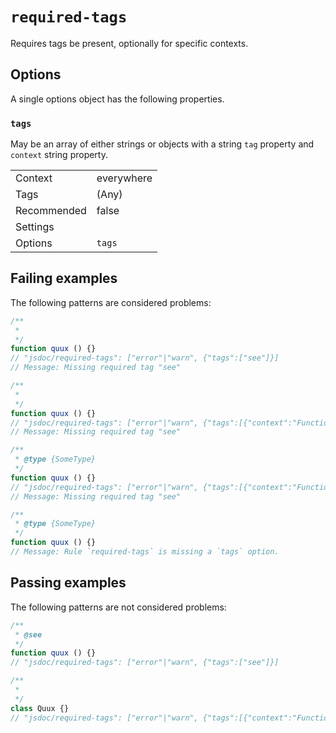 <a name="user-content-required-tags"></a>
<a name="required-tags"></a>
# <code>required-tags</code>

Requires tags be present, optionally for specific contexts.

<a name="user-content-required-tags-options"></a>
<a name="required-tags-options"></a>
## Options

A single options object has the following properties.

<a name="user-content-required-tags-options-tags"></a>
<a name="required-tags-options-tags"></a>
### <code>tags</code>

May be an array of either strings or objects with
a string `tag` property and `context` string property.


|||
|---|---|
|Context|everywhere|
|Tags|(Any)|
|Recommended|false|
|Settings||
|Options|`tags`|

<a name="user-content-required-tags-failing-examples"></a>
<a name="required-tags-failing-examples"></a>
## Failing examples

The following patterns are considered problems:

````ts
/**
 *
 */
function quux () {}
// "jsdoc/required-tags": ["error"|"warn", {"tags":["see"]}]
// Message: Missing required tag "see"

/**
 *
 */
function quux () {}
// "jsdoc/required-tags": ["error"|"warn", {"tags":[{"context":"FunctionDeclaration","tag":"see"}]}]
// Message: Missing required tag "see"

/**
 * @type {SomeType}
 */
function quux () {}
// "jsdoc/required-tags": ["error"|"warn", {"tags":[{"context":"FunctionDeclaration","tag":"see"}]}]
// Message: Missing required tag "see"

/**
 * @type {SomeType}
 */
function quux () {}
// Message: Rule `required-tags` is missing a `tags` option.
````



<a name="user-content-required-tags-passing-examples"></a>
<a name="required-tags-passing-examples"></a>
## Passing examples

The following patterns are not considered problems:

````ts
/**
 * @see
 */
function quux () {}
// "jsdoc/required-tags": ["error"|"warn", {"tags":["see"]}]

/**
 *
 */
class Quux {}
// "jsdoc/required-tags": ["error"|"warn", {"tags":[{"context":"FunctionDeclaration","tag":"see"}]}]
````

